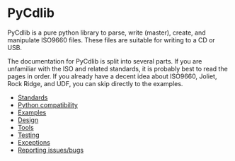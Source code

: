 # PyCdlib
PyCdlib is a pure python library to parse, write (master), create, and manipulate ISO9660 files.  These files are suitable for writing to a CD or USB.

The documentation for PyCdlib is split into several parts.  If you are unfamiliar with the ISO and related standards, it is probably best to read the pages in order.  If you already have a decent idea about ISO9660, Joliet, Rock Ridge, and UDF, you can skip directly to the examples.

* [Standards](standards.md)
* [Python compatibility](python-compatibility.md)
* [Examples](examples.md)
* [Design](design.md)
* [Tools](tools.md)
* [Testing](testing.md)
* [Exceptions](exceptions.md)
* [Reporting issues/bugs](reporting-issues.md)
